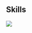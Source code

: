 ## Skills
<img src="https://img.shields.io/badge/C-A8B9CC?style=for-the-badge&logo=c&logoColor=White"/>
